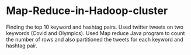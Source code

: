 # Map-Reduce-in-Hadoop-cluster
Finding the top 10 keyword and hashtag pairs. Used twitter tweets on two keywords (Covid and Olympics). Used Map reduce Java program to count the number of rows and also partitioned  the tweets for each keyword and hashtag pair.

